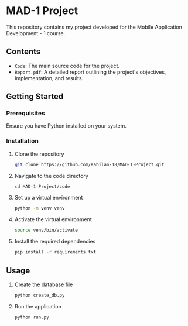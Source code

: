 # MAD-1 Project

This repository contains my project developed for the Mobile Application Development - 1 course.

## Contents
- `Code`: The main source code for the project.
- `Report.pdf`: A detailed report outlining the project's objectives, implementation, and results.


## Getting Started
### Prerequisites
 Ensure you have Python installed on your system.

### Installation
1. Clone the repository
   ```bash
   git clone https://github.com/Kabilan-18/MAD-1-Project.git
   ```
 2. Navigate to the code directory
	 ```bash
	 cd MAD-1-Project/code
	 ```

3. Set up a virtual environment
	```bash
	python -m venv venv
	```
4. Activate the virtual environment
	```bash
	source venv/bin/activate
	```
5. Install the required dependencies
	```bash
	pip install -r requirements.txt
	``` 
## Usage
1. Create the database file
   ```bash
   python create_db.py
   ```

2. Run the application
    ```bash
   python run.py
    ```
